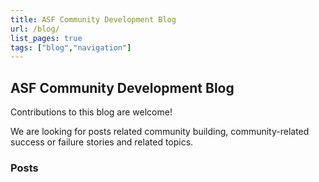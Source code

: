 ```yaml
---
title: ASF Community Development Blog
url: /blog/
list_pages: true
tags: ["blog","navigation"]
---
```


## ASF Community Development Blog

Contributions to this blog are welcome!

We are looking for posts related community building, community-related success or failure stories
and related topics.

### Posts
